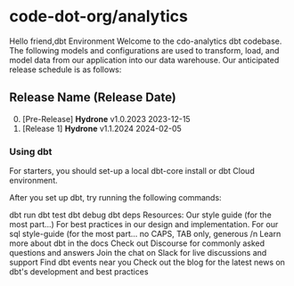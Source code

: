 # code-dot-org/analytics

Hello friend,dbt Environment
Welcome to the cdo-analytics dbt codebase. The following models and configurations are used to transform, load, and model data from our application into our data warehouse. Our anticipated release schedule is as follows:

## Release Name (Release Date)
0. [Pre-Release] **Hydrone** v1.0.2023   2023-12-15
1. [Release 1] **Hydrone** v1.1.2024     2024-02-05


### Using dbt
For starters, you should set-up a local dbt-core install or dbt Cloud environment.

After you set up dbt, try running the following commands:

dbt run
dbt test
dbt debug
dbt deps
Resources:
Our style guide (for the most part...)
For best practices in our design and implementation.
For our sql style-guide (for the most part... no CAPS, TAB only, generous /n
Learn more about dbt in the docs
Check out Discourse for commonly asked questions and answers
Join the chat on Slack for live discussions and support
Find dbt events near you
Check out the blog for the latest news on dbt's development and best practices
